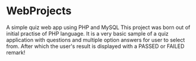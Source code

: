 # WebProjects
A simple quiz web app using PHP and MySQL
This project was born out of initial practise of PHP language. It is a very basic sample of a quiz application with questions and multiple option answers for user to select from.
After which the user's result is displayed with a PASSED or FAILED remark!
